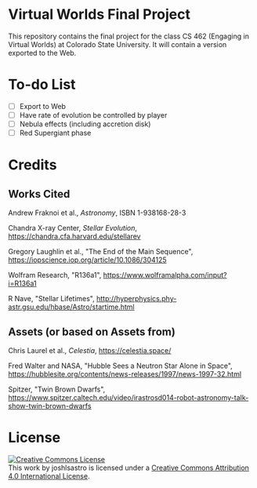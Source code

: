 # Virtual Worlds Final Project

This repository contains the final project for the class CS 462 (Engaging in Virtual Worlds) at Colorado State University. It will contain a version exported to the Web.

# To-do List

- [ ] Export to Web
- [ ] Have rate of evolution be controlled by player
- [ ] Nebula effects (including accretion disk)
- [ ] Red Supergiant phase

# Credits

## Works Cited

Andrew Fraknoi et al., *Astronomy*, ISBN 1-938168-28-3

Chandra X-ray Center, *Stellar Evolution*, <https://chandra.cfa.harvard.edu/stellarev>

Gregory Laughlin et al., "The End of the Main Sequence", <https://iopscience.iop.org/article/10.1086/304125>

Wolfram Research, "R136a1", <https://www.wolframalpha.com/input?i=R136a1>

R Nave, "Stellar Lifetimes", <http://hyperphysics.phy-astr.gsu.edu/hbase/Astro/startime.html>

## Assets (or based on Assets from)

Chris Laurel et al., *Celestia*, <https://celestia.space/>

Fred Walter and NASA, "Hubble Sees a Neutron Star Alone in Space", <https://hubblesite.org/contents/news-releases/1997/news-1997-32.html>

Spitzer, "Twin Brown Dwarfs", <https://www.spitzer.caltech.edu/video/irastrosd014-robot-astronomy-talk-show-twin-brown-dwarfs>

# License

[![Creative Commons License](https://i.creativecommons.org/l/by/4.0/88x31.png)](http://creativecommons.org/licenses/by/4.0/)  
This work by joshlsastro is licensed under a [Creative Commons Attribution 4.0 International License](http://creativecommons.org/licenses/by/4.0/).
